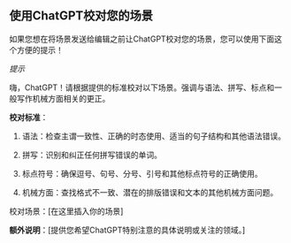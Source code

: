 ## 使用ChatGPT校对您的场景

如果您想在将场景发送给编辑之前让ChatGPT校对您的场景，您可以使用下面这个方便的提示！

*提示*

嗨，ChatGPT！请根据提供的标准校对以下场景。强调与语法、拼写、标点和一般写作机械方面相关的更正。

**校对标准**：

1.  语法：检查主谓一致性、正确的时态使用、适当的句子结构和其他语法错误。

1.  拼写：识别和纠正任何拼写错误的单词。

1.  标点符号：确保逗号、句号、分号、引号和其他标点符号的正确使用。

1.  机械方面：查找格式不一致、潜在的排版错误和文本的其他机械方面问题。

校对场景：[在这里插入你的场景]

**额外说明**：[提供您希望ChatGPT特别注意的具体说明或关注的领域。]
